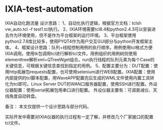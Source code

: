 # IXIA-test-automation
IXIA自动化跑流量
设计思路：
1、自动化执行逻辑，根据官方文档：tclsh vw_auto.tcl –f test1.tcl执行。
2、IXIA环境需要tcl8.4和python2.4.3可以安装进去作为环境使用，但不是作为平台框架的运行环境。
3、平台框架使用python2.7.8库比较多，使用PYQT4作为用户交互GUI部分与python开发框架主体。
4、框架设计思路：队列+线程控制用例的执行顺序。用例使用tcl格式方便IXIA调用。使用tk包调用tcl进行解析tcl文件。用例组织的用例树则使用elementtree解析xml+QTreeWget组合。run执行线程的队列元素为每个Case的关键信息，可根据关键信息查找到指定的用例。
5、配置主要分为：DUT配置：使用http拓展包requests配置，也可使用selenium进行WEB配置。IXIA配置：使用内部提供的tcl脚本配置，用WaveAPP配置完后生成的WML文件使用内置工具转化为tcl即可。Linux Server DUT的WAN口服务器配置，使用SSH进行配置。外设仪器配置：使用serial拓展包用串口进行配置。
外设仪器主要有：可调衰减仪、天线角度自动转盘。

备注：
本文仅提供一个设计思路与部分代码。

实际开发中需要对IXIA仪器的执行过程有一定了解，并修改几个厂家接口的配置tcl文件。
